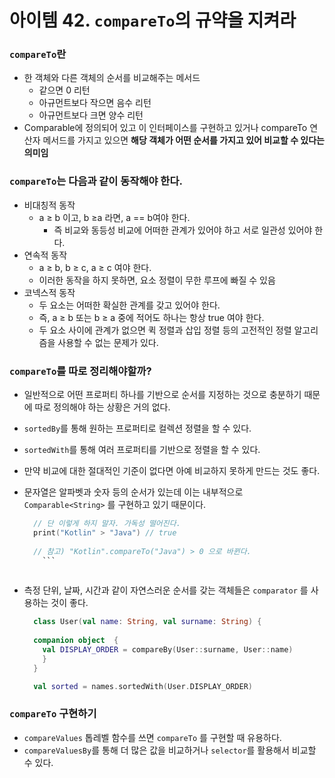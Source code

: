 # 아이템 42. `compareTo`의 규약을 지켜라

### `compareTo`란
  - 한 객체와 다른 객체의 순서를 비교해주는 메서드
    - 같으면 0 리턴
    - 아규먼트보다 작으면 음수 리턴
    - 아규먼트보다 크면 양수 리턴
  - Comparable<T>에 정의되어 있고 이 인터페이스를 구현하고 있거나 compareTo 연산자 메서드를 가지고 있으면 **해당 객체가 어떤 순서를 가지고 있어 비교할 수 있다는 의미임**
### `compareTo`는 다음과 같이 동작해야 한다.
  - 비대칭적 동작
    - a ≥ b 이고, b ≥a 라면, a == b여야 한다.
      - 즉 비교와 동등성 비교에 어떠한 관계가 있어야 하고 서로 일관성 있어야 한다.
  - 연속적 동작
    - a ≥ b, b ≥ c, a ≥ c 여야 한다.
    - 이러한 동작을 하지 못하면, 요소 정렬이 무한 루프에 빠질 수 있음
  - 코넥스적 동작
    - 두 요소는 어떠한 확실한 관계를 갖고 있어야 한다.
    - 즉, a ≥ b 또는 b ≥ a 중에 적어도 하나는 항상 true 여야 한다.
    - 두 요소 사이에 관계가 없으면 퀵 정렬과 삽입 정렬 등의 고전적인 정렬 알고리즘을 사용할 수 없는 문제가 있다.
    
### `compareTo`를 따로 정리해야할까?
  - 일반적으로 어떤 프로퍼티 하나를 기반으로 순서를 지정하는 것으로 충분하기 때문에 따로 정의해야 하는 상황은 거의 없다.
  - `sortedBy`를 통해 원하는 프로퍼티로 컬렉션 정렬을 할 수 있다.
  - `sortedWith`를 통해 여러 프로퍼티를 기반으로 정렬을 할 수 있다.
  - 만약 비교에 대한 절대적인 기준이 없다면 아예 비교하지 못하게 만드는 것도 좋다.
  - 문자열은 알파벳과 숫자 등의 순서가 있는데 이는 내부적으로 `Comparable<String>` 를 구현하고 있기 때문이다.
        
    ```kotlin
      // 단 이렇게 하지 말자. 가독성 떨어진다.
      print("Kotlin" > "Java") // true
        
      // 참고) "Kotlin".compareTo("Java") > 0 으로 바뀐다.
        ```
        
  - 측정 단위, 날짜, 시간과 같이 자연스러운 순서를 갖는 객체들은 `comparator` 를 사용하는 것이 좋다.
        
    ```kotlin
      class User(val name: String, val surname: String) {
        
      companion object  {
        val DISPLAY_ORDER = compareBy(User::surname, User::name)
        }
      } 
    
      val sorted = names.sortedWith(User.DISPLAY_ORDER)
    ```
        
### `compareTo` 구현하기
  - `compareValues` 톱레벨 함수를 쓰면 `compareTo` 를 구현할 때 유용하다.
  - `compareValuesBy`를 통해 더 많은 값을 비교하거나 `selector`를 활용해서 비교할 수 있다.